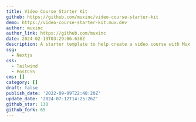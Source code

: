 ```yaml
---
title: Video Course Starter Kit
github: https://github.com/muxinc/video-course-starter-kit
demo: https://video-course-starter-kit.mux.dev
author: muxinc
author_link: https://github.com/muxinc
date: 2024-02-19T03:29:06.638Z
description: A starter template to help create a video course with Mux + Next.js
ssg:
  - Nextjs
css:
  - Tailwind
  - PostCSS
cms: []
category: []
draft: false
publish_date: '2022-09-09T22:48:20Z'
update_date: '2024-07-12T14:25:26Z'
github_star: 130
github_fork: 65
---
```

